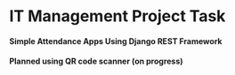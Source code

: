 # IT Management Project Task

#### Simple Attendance Apps Using Django REST Framework
#### Planned using QR code scanner (on progress)